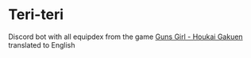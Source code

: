 # Teri-teri
Discord bot with all equipdex from the game [Guns Girl - Houkai Gakuen](https://houkai2nd.fandom.com/wiki/Houkai_Gakuen_2_Wiki) translated to English
